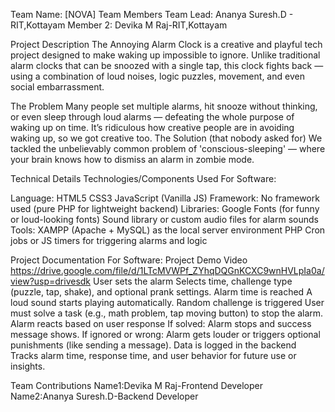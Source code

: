 Team Name: [NOVA]
Team Members
Team Lead: Ananya Suresh.D - RIT,Kottayam
Member 2: Devika M Raj-RIT,Kottayam

Project Description
The Annoying Alarm Clock is a creative and playful tech project designed to make waking up impossible to ignore. Unlike traditional alarm clocks that can be snoozed with a single tap, this clock fights back — using a combination of loud noises, logic puzzles, movement, and even social embarrassment.

The Problem 
Many people set multiple alarms, hit snooze without thinking, or even sleep through loud alarms — defeating the whole purpose of waking up on time. It’s ridiculous how creative people are in avoiding waking up, so we got creative too.
The Solution (that nobody asked for)
We tackled the unbelievably common problem of 'conscious-sleeping' — where your brain knows how to dismiss an alarm in zombie mode.


Technical Details
Technologies/Components Used
For Software:

Language:
HTML5
CSS3
JavaScript (Vanilla JS)
Framework:
No framework used (pure PHP for lightweight backend)
Libraries:
Google Fonts (for funny or loud-looking fonts)
Sound library or custom audio files for alarm sounds
Tools:
XAMPP (Apache + MySQL) as the local server environment
PHP Cron jobs or JS timers for triggering alarms and logic

Project Documentation
For Software:
Project Demo
Video
https://drive.google.com/file/d/1LTcMVWPf_ZYhqDQGnKCXC9wnHVLpIa0a/view?usp=drivesdk
User sets the alarm
Selects time, challenge type (puzzle, tap, shake), and optional prank settings.
Alarm time is reached
A loud sound starts playing automatically.
Random challenge is triggered
User must solve a task (e.g., math problem, tap moving button) to stop the alarm.
Alarm reacts based on user response
If solved: Alarm stops and success message shows.
If ignored or wrong: Alarm gets louder or triggers optional punishments (like sending a message).
Data is logged in the backend
Tracks alarm time, response time, and user behavior for future use or insights.

Team Contributions
Name1:Devika M Raj-Frontend Developer 
Name2:Ananya Suresh.D-Backend Developer


